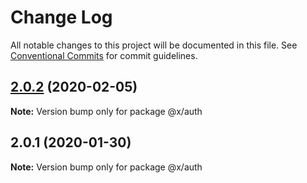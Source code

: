# Change Log

All notable changes to this project will be documented in this file.
See [Conventional Commits](https://conventionalcommits.org) for commit guidelines.

## [2.0.2](https://github.com/whitehorse5353/lerna-e2e/compare/@x/auth@2.0.1...@x/auth@2.0.2) (2020-02-05)

**Note:** Version bump only for package @x/auth





## 2.0.1 (2020-01-30)

**Note:** Version bump only for package @x/auth
